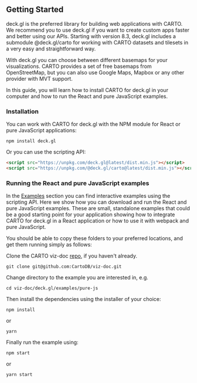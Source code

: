 ## Getting Started

deck.gl is the preferred library for building web applications with CARTO. We recommend you to use deck.gl if you want to create custom apps faster and better using our APIs. Starting with version 8.3, deck.gl includes a submodule @deck.gl/carto for working with CARTO datasets and tilesets in a very easy and straightforward way. 

With deck.gl you can choose between different basemaps for your visualizations. CARTO provides a set of free basemaps from OpenStreetMap, but you can also use Google Maps, Mapbox or any other provider with MVT support.

In this guide, you will learn how to install CARTO for deck.gl in your computer and how to run the React and pure JavaScript examples.

### Installation

You can work with CARTO for deck.gl with the NPM module for React or pure JavaScript applications:

```shell
npm install deck.gl
```   

Or you can use the scripting API:

```html
<script src="https://unpkg.com/deck.gl@latest/dist.min.js"></script>
<script src="https://unpkg.com/@deck.gl/carto@latest/dist.min.js"></script>
```   

### Running the React and pure JavaScript examples

In the [Examples](/deck-gl/examples/hello-world) section you can find interactive examples using the scripting API. Here we show how you can download and run the React and pure JavaScript examples. These are small, standalone examples that could be a good starting point for your application showing how to integrate CARTO for deck.gl in a React application or how to use it with webpack and pure JavaScript.

You should be able to copy these folders to your preferred locations, and get them running simply as follows:

Clone the CARTO viz-doc [repo](https://github.com/CartoDB/viz-doc), if you haven't already.

```shell
git clone git@github.com:CartoDB/viz-doc.git
```   

Change directory to the example you are interested in, e.g.

```shell
cd viz-doc/deck.gl/examples/pure-js
```   

Then install the dependencies using the installer of your choice:

```shell
npm install
```   

or

```shell
yarn
```   

Finally run the example using:

```shell
npm start
```   

or

```shell
yarn start
```   
   
